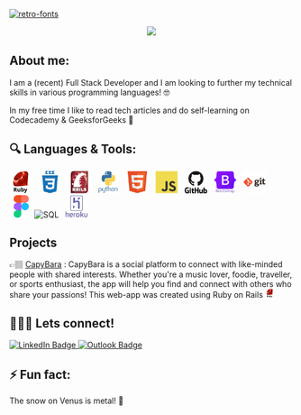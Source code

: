 <a href="https://fontmeme.com/retro-fonts/"><img src="https://fontmeme.com/permalink/230423/f34127b5a9e1542bae514076900a5f24.png" alt="retro-fonts" border="0"></a>

<p align="center"><img src="https://media.giphy.com/media/gkR7q9XjU6dQJO19Bk/giphy.gif"/></p>

## About me:
I am a (recent) Full Stack Developer and I am looking to further my technical skills in various programming languages! 🤓

In my free time I like to read tech articles and do self-learning on Codecademy & GeeksforGeeks 👾 



## 🔍 Languages & Tools:
<div>
  <img src="https://github.com/devicons/devicon/blob/master/icons/ruby/ruby-original-wordmark.svg" title="Ruby" alt="Ruby" width="40" height="40"/>
  &nbsp;  
  <img src="https://github.com/devicons/devicon/blob/master/icons/css3/css3-plain-wordmark.svg"  title="CSS3" alt="CSS" width="40" height="40"/>
  &nbsp;
  <img src="https://github.com/devicons/devicon/blob/master/icons/rails/rails-original-wordmark.svg" title="Rails" alt="Rails" width="40" height="40"/>
  &nbsp;
  <img src="https://github.com/devicons/devicon/blob/master/icons/python/python-original-wordmark.svg" title="Python" alt="Python" width="40" height="40"/>
  &nbsp;
  <img src="https://github.com/devicons/devicon/blob/master/icons/html5/html5-original.svg" title="HTML5" alt="HTML" width="40" height="40"/>
  &nbsp;
  <img src="https://github.com/devicons/devicon/blob/master/icons/javascript/javascript-original.svg" title="JavaScript" alt="JavaScript" width="40" height="40"/>
  &nbsp;
  <img src="https://github.com/devicons/devicon/blob/master/icons/github/github-original-wordmark.svg" title="Github" alt="Github" width="40" height="40"/>
  &nbsp;
  <img src="https://github.com/devicons/devicon/blob/master/icons/bootstrap/bootstrap-original-wordmark.svg" title="Bootstrap" alt="Bootstrap" width="40" height="40"/>
  &nbsp;
  <img src="https://github.com/devicons/devicon/blob/master/icons/git/git-original-wordmark.svg" title="Git" alt="Git" width="40" height="40"/>
  &nbsp;
  <img src="https://github.com/devicons/devicon/blob/master/icons/figma/figma-original.svg" title="Figma" alt="Figma" width="40" height="40"/>
  <img src="https://github.com/devicons/devicon/blob/master/icons/postgresql/postgresql-original wordmark.svg" title="SQL" alt="SQL" width="40" height="40"/>
  &nbsp;
    <img src="https://github.com/devicons/devicon/blob/master/icons/heroku/heroku-original-wordmark.svg" title="Heroku" alt="Heroku" width="40" height="40"/>
  &nbsp; 
  </div>
  
  
  
## Projects 
👉🏽 [CapyBara](http://www.capybara-app.me/) : CapyBara is a social platform to connect with like-minded people with shared interests. Whether you're a music lover, foodie, traveller, or sports enthusiast, the app will help you find and connect with others who share your passions! This web-app was created using Ruby on Rails <img src="https://github.com/devicons/devicon/blob/master/icons/ruby/ruby-original-wordmark.svg" title="Ruby" alt="Ruby" width="16" height="16">


## 👩🏽‍💻 Lets connect!
<div id="badges">
  <a href="https://www.linkedin.com/in/asula-aman/">
    <img src="https://img.shields.io/badge/LinkedIn-blue?style=for-the-badge&logo=linkedin&logoColor=white" alt="LinkedIn Badge"/>
  </a>
  <a href="mailto: asulaaman@icloud.com">
    <img src="https://img.shields.io/badge/Microsoft_Outlook-0078D4?style=for-the-badge&logo=microsoftoutlook&logoColor=white" alt="Outlook Badge"/>
  </a>
</div>


## ⚡ Fun fact: 
The snow on Venus is metal! 🤯
